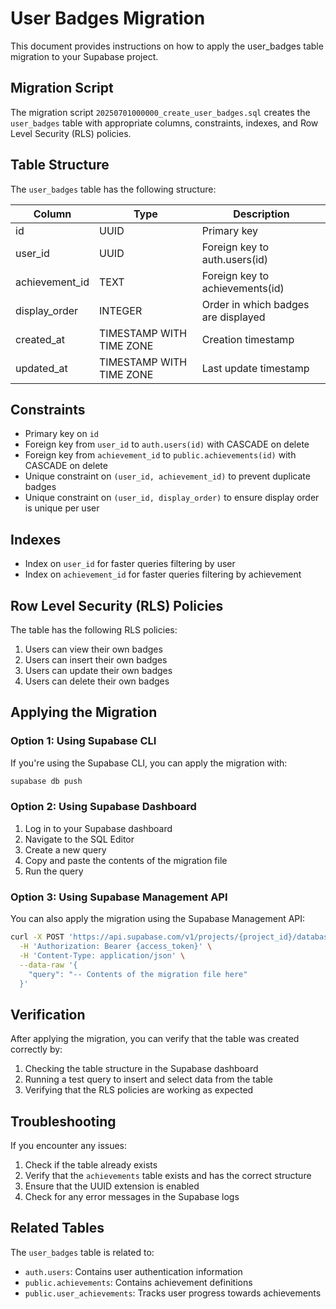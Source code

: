# User Badges Migration

This document provides instructions on how to apply the user_badges table migration to your Supabase project.

## Migration Script

The migration script `20250701000000_create_user_badges.sql` creates the `user_badges` table with appropriate columns, constraints, indexes, and Row Level Security (RLS) policies.

## Table Structure

The `user_badges` table has the following structure:

| Column         | Type                     | Description                         |
| -------------- | ------------------------ | ----------------------------------- |
| id             | UUID                     | Primary key                         |
| user_id        | UUID                     | Foreign key to auth.users(id)       |
| achievement_id | TEXT                     | Foreign key to achievements(id)     |
| display_order  | INTEGER                  | Order in which badges are displayed |
| created_at     | TIMESTAMP WITH TIME ZONE | Creation timestamp                  |
| updated_at     | TIMESTAMP WITH TIME ZONE | Last update timestamp               |

## Constraints

- Primary key on `id`
- Foreign key from `user_id` to `auth.users(id)` with CASCADE on delete
- Foreign key from `achievement_id` to `public.achievements(id)` with CASCADE on delete
- Unique constraint on `(user_id, achievement_id)` to prevent duplicate badges
- Unique constraint on `(user_id, display_order)` to ensure display order is unique per user

## Indexes

- Index on `user_id` for faster queries filtering by user
- Index on `achievement_id` for faster queries filtering by achievement

## Row Level Security (RLS) Policies

The table has the following RLS policies:

1. Users can view their own badges
2. Users can insert their own badges
3. Users can update their own badges
4. Users can delete their own badges

## Applying the Migration

### Option 1: Using Supabase CLI

If you're using the Supabase CLI, you can apply the migration with:

```bash
supabase db push
```

### Option 2: Using Supabase Dashboard

1. Log in to your Supabase dashboard
2. Navigate to the SQL Editor
3. Create a new query
4. Copy and paste the contents of the migration file
5. Run the query

### Option 3: Using Supabase Management API

You can also apply the migration using the Supabase Management API:

```bash
curl -X POST 'https://api.supabase.com/v1/projects/{project_id}/database/query' \
  -H 'Authorization: Bearer {access_token}' \
  -H 'Content-Type: application/json' \
  --data-raw '{
    "query": "-- Contents of the migration file here"
  }'
```

## Verification

After applying the migration, you can verify that the table was created correctly by:

1. Checking the table structure in the Supabase dashboard
2. Running a test query to insert and select data from the table
3. Verifying that the RLS policies are working as expected

## Troubleshooting

If you encounter any issues:

1. Check if the table already exists
2. Verify that the `achievements` table exists and has the correct structure
3. Ensure that the UUID extension is enabled
4. Check for any error messages in the Supabase logs

## Related Tables

The `user_badges` table is related to:

- `auth.users`: Contains user authentication information
- `public.achievements`: Contains achievement definitions
- `public.user_achievements`: Tracks user progress towards achievements
